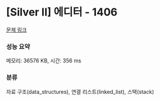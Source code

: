 # [Silver II] 에디터 - 1406 

[문제 링크](https://www.acmicpc.net/problem/1406) 

### 성능 요약

메모리: 36576 KB, 시간: 356 ms

### 분류

자료 구조(data_structures), 연결 리스트(linked_list), 스택(stack)

